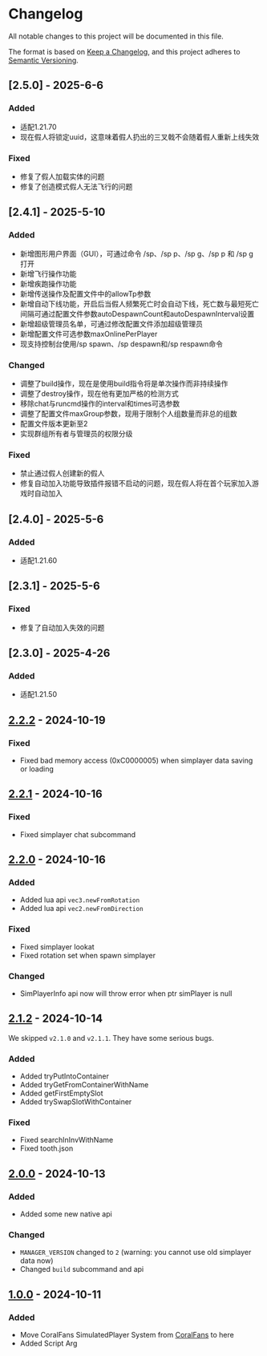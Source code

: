 # Changelog

All notable changes to this project will be documented in this file.

The format is based on [Keep a Changelog](https://keepachangelog.com/en/1.0.0/),
and this project adheres to [Semantic Versioning](https://semver.org/spec/v2.0.0.html).

## [2.5.0] - 2025-6-6

### Added

+ 适配1.21.70
+ 现在假人将锁定uuid，这意味着假人扔出的三叉戟不会随着假人重新上线失效

### Fixed

+ 修复了假人加载实体的问题
+ 修复了创造模式假人无法飞行的问题

## [2.4.1] - 2025-5-10

### Added

+ 新增图形用户界面（GUI），可通过命令 /sp、/sp p、/sp g、/sp p <spname : string> 和 /sp g <groupname : string> 打开
+ 新增飞行操作功能
+ 新增疾跑操作功能
+ 新增传送操作及配置文件中的allowTp参数
+ 新增自动下线功能，开启后当假人频繁死亡时会自动下线，死亡数与最短死亡间隔可通过配置文件参数autoDespawnCount和autoDespawnInterval设置
+ 新增超级管理员名单，可通过修改配置文件添加超级管理员
+ 新增配置文件可选参数maxOnlinePerPlayer
+ 现支持控制台使用/sp spawn、/sp despawn和/sp respawn命令

### Changed

+ 调整了build操作，现在是使用build指令将是单次操作而非持续操作
+ 调整了destroy操作，现在他有更加严格的检测方式
+ 移除chat与runcmd操作的interval和times可选参数
+ 调整了配置文件maxGroup参数，现用于限制个人组数量而非总的组数
+ 配置文件版本更新至2
+ 实现群组所有者与管理员的权限分级

### Fixed

+ 禁止通过假人创建新的假人
+ 修复自动加入功能导致插件报错不启动的问题，现在假人将在首个玩家加入游戏时自动加入

## [2.4.0] - 2025-5-6

### Added

+ 适配1.21.60

## [2.3.1] - 2025-5-6

### Fixed

+ 修复了自动加入失效的问题

## [2.3.0] - 2025-4-26

### Added

+ 适配1.21.50

## [2.2.2] - 2024-10-19

### Fixed

+ Fixed bad memory access (0xC0000005) when simplayer data saving or loading

## [2.2.1] - 2024-10-16

### Fixed

+ Fixed simplayer chat subcommand

## [2.2.0] - 2024-10-16

### Added

+ Added lua api `vec3.newFromRotation`
+ Added lua api `vec2.newFromDirection`

### Fixed

+ Fixed simplayer lookat
+ Fixed rotation set when spawn simplayer

### Changed

+ SimPlayerInfo api now will throw error when ptr simPlayer is null

## [2.1.2] - 2024-10-14

We skipped `v2.1.0` and `v2.1.1`. They have some serious bugs.

### Added

+ Added tryPutIntoContainer
+ Added tryGetFromContainerWithName
+ Added getFirstEmptySlot
+ Added trySwapSlotWithContainer

### Fixed

+ Fixed searchInInvWithName
+ Fixed tooth.json

## [2.0.0] - 2024-10-13

### Added

+ Added some new native api

### Changed

+ `MANAGER_VERSION` changed to `2` (warning: you cannot use old simplayer data now)
+ Changed `build` subcommand and api

## [1.0.0] - 2024-10-11

### Added

+ Move CoralFans SimulatedPlayer System from [CoralFans](https://github.com/CoralFans-Dev/CoralFans) to here
+ Added Script Arg

[2.2.2]: https://github.com/CoralFans-Dev/CFSP/compare/v2.2.1...v2.2.2
[2.2.1]: https://github.com/CoralFans-Dev/CFSP/compare/v2.2.0...v2.2.1
[2.2.0]: https://github.com/CoralFans-Dev/CFSP/compare/v2.1.2...v2.2.0
[2.1.2]: https://github.com/CoralFans-Dev/CFSP/compare/v2.0.0...v2.1.2
[2.0.0]: https://github.com/CoralFans-Dev/CFSP/compare/v1.0.0...v2.0.0
[1.0.0]: https://github.com/CoralFans-Dev/CFSP/releases/tag/v1.0.0

